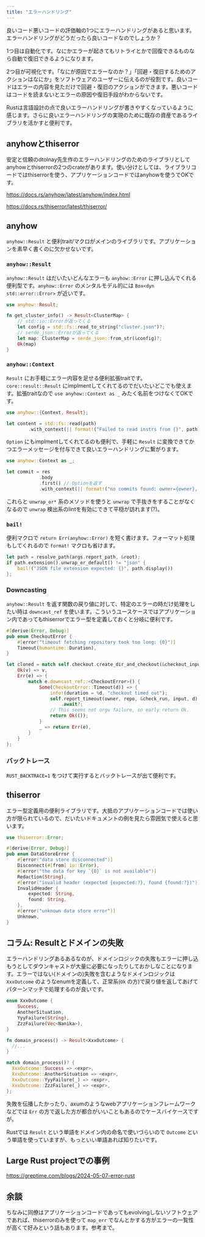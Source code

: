 ```yaml
---
title: "エラーハンドリング"
---
```


良いコード悪いコードの評価軸の1つにエラーハンドリングがあると思います。エラーハンドリングがどうだったら良いコードなのでしょうか？

1つ目は自動化です。なにかエラーが起きてもリトライとかで回復できるものなら自動で復旧できるようになります。

2つ目が可視化です。「なにが原因でエラーなのか？」「回避・復旧するためのアクションはなにか」をソフトウェアのユーザーに伝えるのが役割です。良いコードはエラーの内容を見ただけで回避・復旧のアクションができます。悪いコードはコードを読まないとエラーの原因や復旧手段がわからないです。

Rustは言語設計の点で良いエラーハンドリングが書きやすくなっているように感じます。さらに良いエラーハンドリングの実現のために既存の資産であるライブラリを活かすと便利です。

## anyhowとthiserror
安定と信頼のdtolnay先生作のエラーハンドリングのためのライブラリとしてanyhowとthiserrorの2つのcrateがあります。使い分けとしては、ライブラリコードではthiserrorを使う、アプリケーションコードではanyhowを使うでOKです。

https://docs.rs/anyhow/latest/anyhow/index.html

https://docs.rs/thiserror/latest/thiserror/

## anyhow
`anyhow::Result` と便利trait/マクロがメインのライブラリです。アプリケーションを素早く書くのに欠かせないです。

### `anyhow::Result`
`anyhow::Result` はだいたいどんなエラーも `anyhow::Error` に押し込んでくれる便利型です。`anyhow::Error` のメンタルモデル的には `Box<dyn std::error::Error>` が近いです。

```rust
use anyhow::Result;

fn get_cluster_info() -> Result<ClusterMap> {
    // std::io::Errorが返ってくる
    let config = std::fs::read_to_string("cluster.json")?;
    // serde_json::Errorが返ってくる
    let map: ClusterMap = serde_json::from_str(&config)?;
    Ok(map)
}
```

### `anyhow::Context`
`Result` にお手軽にエラー内容を足せる便利拡張traitです。`core::result::Result` にimplmentしてくれてるのでだいたいどこでも使えます。拡張traitなので `use anyhow::Context as _` みたく名前をつけなくてOKです。

```rust
use anyhow::{Context, Result};

let content = std::fs::read(path)
        .with_context(|| format!("Failed to read instrs from {}", path))?;
```

`Option` にもimplmentしてくれてるのも便利で、手軽に `Result` に変換できてかつエラーメッセージを付与できて良いエラーハンドリングに繋がります。

```rust
use anyhow::Context as _;

let commit = res
            .body
            .first() // Optionを返す
            .with_context(|| format!("no commits found: owner={owner}, repo={repo}"))?;
```

これらと `unwrap_or*` 系のメソッドを使うと `unwrap` で手抜きをすることがなくなるので `unwrap` 検出系のlintを有効にできて平穏が訪れます(?)。

### `bail!`
便利マクロで `return Err(anyhow::Error)` を短く書けます。フォーマット処理もしてくれるので `format!` マクロも省けます。

```rust
let path = resolve_path(args.report_path, &root);
if path.extension().unwrap_or_default() != "json" {
    bail!("JSON file extension expected: {}", path.display())
};
```

### Downcasting
`anyhow::Result` を返す関数の戻り値に対して、特定のエラーの時だけ処理をしたい時は `downcast_ref` を使います。こういうユースケースではアプリケーション内であってもthiserrorでエラー型を定義しておくと分岐に便利です。

```rust
#[derive(Error, Debug)]
pub enum CheckoutError {
    #[error("timeout fetching repository took too long: {0}")]
    Timeout(humantime::Duration),
}

let cloned = match self.checkout.create_dir_and_checkout(&checkout_input).await {
    Ok(v) => v,
    Err(e) => {
        match e.downcast_ref::<CheckoutError>() {
            Some(CheckoutError::Timeout(d)) => {
                info!(duration = %d, "checkout timed out");
                self.report_timeout(owner, repo, &check_run, input, d)
                    .await?;
                // This seems not orgu failure, so early return Ok.
                return Ok(());
            }
            _ => return Err(e),
        }
    }
};
```

### バックトレース
`RUST_BACKTRACE=1` をつけて実行するとバックトレースが出て便利です。

## thiserror
エラー型定義用の便利ライブラリです。大抵のアプリケーションコードでは使い方が限られているので、だいたいドキュメントの例を見たら雰囲気で使えると思います。

```rust
use thiserror::Error;

#[derive(Error, Debug)]
pub enum DataStoreError {
    #[error("data store disconnected")]
    Disconnect(#[from] io::Error),
    #[error("the data for key `{0}` is not available")]
    Redaction(String),
    #[error("invalid header (expected {expected:?}, found {found:?})")]
    InvalidHeader {
        expected: String,
        found: String,
    },
    #[error("unknown data store error")]
    Unknown,
}
```

## コラム: Resultとドメインの失敗
エラーハンドリングあるあるなのが、ドメインロジックの失敗もエラーに押し込もうとしてダウンキャストが大量に必要になったりしておかしなことになります。エラーではない(ドメインの)失敗を含むようなドメインロジックは `XxxOutcome` のようなenumを定義して、正常系(`Ok` の方)で戻り値を返してあげてパターンマッチで処理するのが良いです。

```rust
enum XxxOutcome {
    Success,
    AnotherSituation,
    YyyFailure(String),
    ZzzFailure(Vec<Nanika>),
}

fn domain_process() -> Result<XxxOutcome> {
  //...
}

match domain_process()? {
  XxxOutcome::Success => <expr>,
  XxxOutcome::AnotherSituation => <expr>,
  XxxOutcome::YyyFailure(_) => <expr>,
  XxxOutcome::ZzzFailure(_) => <expr>,
};
```

失敗を伝播したかったり、axumのようなwebアプリケーションフレームワークなどでは `Err` の方で返した方が都合がいいこともあるのでケースバイケースですが。

Rustでは `Result` という単語をドメイン内の命名で使いづらいので `Outcome` という単語を使っていますが、もっといい単語あれば知りたいです。

## Large Rust projectでの事例
https://greptime.com/blogs/2024-05-07-error-rust

## 余談
ちなみに同僚はアプリケーションコードであってもevolvingしないソフトウェアであれば、thiserrorのみを使って `map_err` でなんとかする方がエラーの一覧性が高くて好みという話もあります。参考まで。
